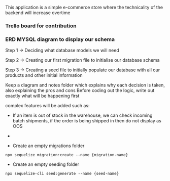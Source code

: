 This application is a simple e-commerce store where the technicality of the backend will increase overtime

### Trello board for contribution

### ERD MYSQL diagram to display our schema

Step 1 -> Deciding what database models we will need

Step 2 -> Creating our first migration file to initialise our database schema

Step 3 -> Creating a seed file to initially populate our database with all our products and other initial information

Keep a diagram and notes folder which explains why each decision is taken, also explaining the pros and cons
Before coding out the logic, write out exactly what will be happening first

complex features will be added such as:

- If an item is out of stock in the warehouse, we can check incoming batch shipments, if the order is being shipped in then do not display as OOS
-

- Create an empty migrations folder

```
npx sequelize migration:create --name {migration-name}
```

- Create an empty seeding folder

```
npx sequelize-cli seed:generate --name {seed-name}
```
